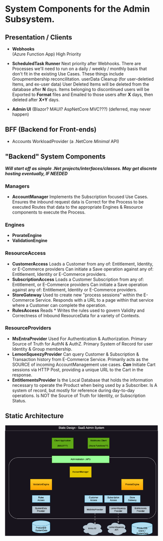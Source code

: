 # System Components for the Admin Subsystem.

## Presentation / Clients
*  **Webhooks**  
  (Azure Function App)
  High Priority

* **ScheduledTask Runner**
  Next priority after Webhooks.
  There are Processes we'll need to run on a daily / weekly / monthly basis that don't fit in the existing Use Cases.
  These things include Groupmembership reconcilitation.
  userData Cleanup (for user-deletied Items, and ex-user data)
    User Deleted Items will be deleted from the database after **N** days.
    Items belonging to discontinued users will be Exported to **Format** files and Emailed to those users after **X** days, then deleted after **X+Y** days.

* **Admin UI**
  (Blazor?  MAUI?  AspNetCore MVC???)
  (deferred, may never happen)

## BFF (Backend for Front-ends)
* Accounts WorkloadProvider
  (a .NetCore *Minimal* API)

## "Backend" System Components
***Will start off as simple .Net projects/interfaces/classes.  May get discrete hosting eventually, IF NEEDED***
### Managers  
* **AccountManager**
  Implements the Subscription focused Use Cases.  
  Ensures the inbound request data is Correct for the Process to be executed
  Routes that data to the appropriate Engines & Resource components to execute the Process.

### Engines
* **ProrateEngine**
* **ValidationEngine**

### ResourceAccess
* **CustomerAccess**
  Loads a Customer from any of: Entitlement, Identity, or E-Commerce providers
  Can initiate a Save operation against any of: Entitlement, Identity or E-Commerce providers.
* **SubscriptionAccess**
  Loads a Customer Subscription from any of:  Entitlement, or E-Commerce providers
  Can initiate a Save operation against any of:  Entitlement, Identity or E-Commerce providers.
* **StoreGateway**
  Used to create new "process sessions" within the E-Commerce Service.  Responds with a URL to a page within that service where a Customer can complete the operation.
* **RulesAccess**
  Reads * Writes the rules used to govern Validity and Correctness of Inbound ResourceData for a variety of Contexts.

### ResourceProviders
* **MsEntraProvider**
  Used For Authentication & Authorization.
  Primary Source of Truth for AuthN & AuthZ.
  Primary System of Record for user Identity & Group membership.
* **LemonSqueezyProvider**
  Can query Customer & Subscription & Transaction history from E-Commerce Service.
  Primarily acts as the SOURCE of incoming AccountManagement use cases.
  ***Can*** Initiate Cart sessions via HTTP Post, providing a unique URL to the Cart in the response.
* **EntitlementsProvider**
  Is the Local Database that holds the information necessary to operate the Product when being used by a Subscriber.
  Is A system of record, but mostly for reference during day-to-day operations.
  Is NOT the Source of Truth for Identity, or Subscription Status.

## Static Architecture
![A Static Architecture Diagram for a SaaS product Admin System](/docs/images/AdminSystem_StaticArch.png "Admin Static Architecture")
